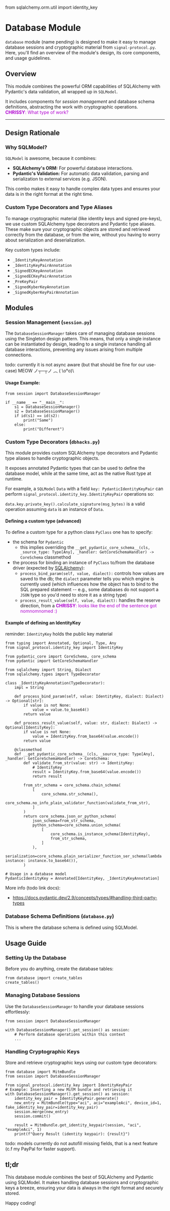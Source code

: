 from sqlalchemy.orm.util import identity_key

# Database Module

`database` module (name pending) is designed to make it easy to manage database sessions and cryptographic material from `signal-protocol.py`. Here, you'll find an overview of the module's design, its core components, and usage guidelines.

## Overview

This module combines the powerful ORM capabilities of SQLAlchemy with Pydantic's data validation, all wrapped up in `SQLModel`. 

It includes components for _session management_ and database schema definitions, abstracting the work with cryptographic operations. <font color="burgundy"><br/>
<b>CHRISSY</b>: What type of work?
<br/>
</font>

---

## Design Rationale

### Why SQLModel?

`SQLModel` is awesome, because it combines:
- **SQLAlchemy's ORM:** For powerful database interactions.
- **Pydantic's Validation:** For automatic data validation, parsing and serialization to external services (e.g. JSON).

This combo makes it easy to handle complex data types and ensures your data is in the right format at the right time.

### Custom Type Decorators and Type Aliases

To manage cryptographic material (like identity keys and signed pre-keys), we use custom SQLAlchemy type decorators and Pydantic type aliases. These make sure your cryptographic objects are stored and retrieved correctly from the database, or from the wire, without you having to worry about serialization and deserialization.

Key custom types include:
- `_IdentityKeyAnnotation`
- `_IdentityKeyPairAnnotation`
- `_SignedECKeyAnnotation`
- `_SignedECKeyPairAnnotation`
- `_PreKeyPair`
- `_SignedKyberKeyAnnotation`
- `_SignedKyberKeyPairAnnotation`

## Modules

### Session Management (`session.py`)

The `DatabaseSessionManager` takes care of managing database sessions using the Singleton design pattern. This means, that only a single instance can be instantiated by design, leading to a single instance handling all database interactions, preventing any issues arising from multiple connections.

todo: currently it is not async aware (but that should be fine for our use-case) MEOW ノ┬─┬ノ ︵ ( \o°o)\
#### Usage Example:

```python3
from session import DatabaseSessionManager

if __name__ == "__main__":
    s1 = DatabaseSessionManager()
    s2 = DatabaseSessionManager()
    if id(s1) == id(s2):
        print("Same")
    else:
        print("Different")
```


### Custom Type Decorators (`dbhacks.py`)
This module provides custom SQLAlchemy type decorators and Pydantic type aliases to handle cryptographic objects.

It exposes annotated Pydantic types that can be used to define the database model, while at the same time, act as the native Rust type at runtime. 

For example, a `SQLModel` `Data` with a field `key: PydanticIdentityKeyPair` can perform `signal_protocol.identity_key.IdentityKeyPair` operations so:

`data.key.private_key().calculate_signature(msg_bytes)` is a valid operation assuming `data` is an instance of `Data`.


#### Defining a custom type (advanced)

To define a custom type for a python class `PyClass` one has to specify:

- the schema for `Pydantic`
  - this implies overriding the `__get_pydantic_core_schema__(cls, _source_type: Type[Any], _handler: GetCoreSchemaHandler) -> CoreSchema` classmethod
- the process for binding an instance of `PyClass` to/from the database driver (expected by [SQLAlchemy](https://docs.sqlalchemy.org/en/20/core/custom_types.html)):
  - `process_bind_param(self, value, dialect):` controls how values are saved to the db; the `dialect` parameter tells you which engine is currently used (which influences how the object has to bind to the SQL prepared statement -- e.g., some databases do not support a `JSON` type so you'd need to store it as a string type)
  - `process_result_value(self, value, dialect):` handles the reserve direction, from a
<font color="burgundy"><b>CHRISSY</b>: looks like the end of the sentence got nomnomnomed :)
</font>

#### Example of defining an IdentityKey

reminder: `IdentityKey` holds the public key material

```python3
from typing import Annotated, Optional, Type, Any
from signal_protocol.identity_key import IdentityKey

from pydantic_core import CoreSchema, core_schema
from pydantic import GetCoreSchemaHandler

from sqlalchemy import String, Dialect
from sqlalchemy.types import TypeDecorator

class _IdentityKeyAnnotation(TypeDecorator):
    impl = String

    def process_bind_param(self, value: IdentityKey, dialect: Dialect) -> Optional[str]:
        if value is not None:
            value = value.to_base64()
        return value

    def process_result_value(self, value: str, dialect: Dialect) -> Optional[IdentityKey]:
        if value is not None:
            value = IdentityKey.from_base64(value.encode())
        return value

    @classmethod
    def __get_pydantic_core_schema__(cls, _source_type: Type[Any], _handler: GetCoreSchemaHandler) -> CoreSchema:
        def validate_from_str(value: str) -> IdentityKey:
            # IdentityKey
            result = IdentityKey.from_base64(value.encode())
            return result

        from_str_schema = core_schema.chain_schema(
            [
                core_schema.str_schema(),
                core_schema.no_info_plain_validator_function(validate_from_str),
            ]
        )
        return core_schema.json_or_python_schema(
            json_schema=from_str_schema,
            python_schema=core_schema.union_schema(
                [
                    core_schema.is_instance_schema(IdentityKey),
                    from_str_schema,
                ]
            ),
            serialization=core_schema.plain_serializer_function_ser_schema(lambda instance: instance.to_base64()),
        )

# Usage in a database model
PydanticIdentityKey = Annotated[IdentityKey, _IdentityKeyAnnotation]
```

More info (todo link docs):
- https://docs.pydantic.dev/2.9/concepts/types/#handling-third-party-types

### Database Schema Definitions (`database.py`)
This is where the database schema is defined using SQLModel. 

## Usage Guide

### Setting Up the Database
Before you do anything, create the database tables:

```python3
from database import create_tables
create_tables()
```

### Managing Database Sessions
Use the `DatabaseSessionManager` to handle your database sessions effortlessly:

```python3
from session import DatabaseSessionManager

with DatabaseSessionManager().get_session() as session:
    # Perform database operations within this context
    ...
```

### Handling Cryptographic Keys

Store and retrieve cryptographic keys using our custom type decorators:


```python3
from database import MitmBundle
from session import DatabaseSessionManager

from signal_protocol.identity_key import IdentityKeyPair
# Example: Inserting a new MitM bundle and retrieving it
with DatabaseSessionManager().get_session() as session:
    identity_key_pair = IdentityKeyPair.generate()
    new_entry = MitmBundle(type="aci", aci="exampleAci", device_id=1, fake_identity_key_pair=identity_key_pair)
    session.merge(new_entry)
    session.commit()

    result = MitmBundle.get_identity_keypair(session, "aci", "exampleAci", 1)
    print(f"Query Result (identity keypair): {result}")
```

todo: models currently do not autofill missing fields, that is a next feature (c.f my PayPal for faster support).

## tl;dr

This database module combines the best of SQLAlchemy and Pydantic using SQLModel. It makes handling database sessions and cryptographic keys a breeze, ensuring your data is always in the right format and securely stored. 

Happy coding!

